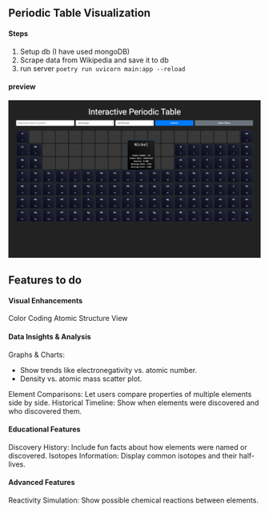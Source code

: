 ## Periodic Table Visualization

#### Steps
1. Setup db (I have used mongoDB)
2. Scrape data from Wikipedia and save it to db
3. run server `poetry run uvicorn main:app --reload`

#### preview
![Periodic Table Preview](view.png)

## Features to do
#### Visual Enhancements
Color Coding
Atomic Structure View

#### Data Insights & Analysis
Graphs & Charts:
- Show trends like electronegativity vs. atomic number.
- Density vs. atomic mass scatter plot.

Element Comparisons: Let users compare properties of multiple elements side by side.
Historical Timeline: Show when elements were discovered and who discovered them.

#### Educational Features
Discovery History: Include fun facts about how elements were named or discovered.
Isotopes Information: Display common isotopes and their half-lives.

#### Advanced Features
Reactivity Simulation: Show possible chemical reactions between elements.